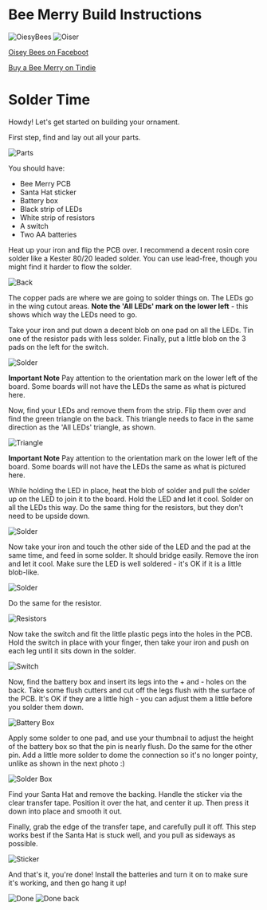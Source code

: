 # Bee Merry Build Instructions

![OiesyBees](images/OiseyBeesLogo.png) ![Oiser](images/Oiser.jpg)

[Oisey Bees on Faceboot](https://www.facebook.com/oiseybees/)

[Buy a Bee Merry on Tindie](https://www.tindie.com/products/hamster/bee-merry-christmas-ornament/)

# Solder Time

Howdy!  Let's get started on building your ornament.

First step, find and lay out all your parts.

![Parts](images/IMG_20181218_225053.jpg)

You should have:

* Bee Merry PCB
* Santa Hat sticker
* Battery box
* Black strip of LEDs
* White strip of resistors
* A switch
* Two AA batteries

Heat up your iron and flip the PCB over.  I recommend a decent rosin core solder like a Kester 80/20 leaded solder.  You can use lead-free, though you might find it harder to flow the solder.

![Back](images/IMG_20181218_225105.jpg)

The copper pads are where we are going to solder things on.  The LEDs go in the wing cutout areas.  **Note the 'All LEDs' mark on the lower left** - this shows which way the LEDs need to go.

Take your iron and put down a decent blob on one pad on all the LEDs.  Tin one of the resistor pads with less solder.  Finally, put a little blob on the 3 pads on the left for the switch.

![Solder](images/IMG_20181218_225157.jpg)

**Important Note** Pay attention to the orientation mark on the lower left of the board.  Some boards will not have the LEDs the same as what is pictured here.

Now, find your LEDs and remove them from the strip.  Flip them over and find the green triangle on the back.  This triangle needs to face in the same direction as the 'All LEDs' triangle, as shown.

![Triangle](images/IMG_20181218_225256.jpg)

**Important Note** Pay attention to the orientation mark on the lower left of the board.  Some boards will not have the LEDs the same as what is pictured here.

While holding the LED in place, heat the blob of solder and pull the solder up on the LED to join it to the board.  Hold the LED and let it cool.  Solder on all the LEDs this way.  Do the same thing for the resistors, but they don't need to be upside down.

![Solder](images/IMG_20181218_225323.jpg)

Now take your iron and touch the other side of the LED and the pad at the same time, and feed in some solder.  It should bridge easily.  Remove the iron and let it cool.  Make sure the LED is well soldered - it's OK if it is a little blob-like.

![Solder](images/IMG_20181218_225625.jpg)

Do the same for the resistor.

![Resistors](images/IMG_20181218_225749.jpg)

Now take the switch and fit the little plastic pegs into the holes in the PCB.  Hold the switch in place with your finger, then take your iron and push on each leg until it sits down in the solder.

![Switch](images/IMG_20181218_225827.jpg)

Now, find the battery box and insert its legs into the + and - holes on the back.  Take some flush cutters and cut off the legs flush with the surface of the PCB.  It's OK if they are a little high - you can adjust them a little before you solder them down.

![Battery Box](images/IMG_20181218_225911.jpg)

Apply some solder to one pad, and use your thumbnail to adjust the height of the battery box so that the pin is nearly flush.  Do the same for the other pin.  Add a little more solder to dome the connection so it's no longer pointy, unlike as shown in the next photo :)

![Solder Box](images/IMG_20181218_230007.jpg)

Find your Santa Hat and remove the backing.  Handle the sticker via the clear transfer tape.  Position it over the hat, and center it up.  Then press it down into place and smooth it out.

Finally, grab the edge of the transfer tape, and carefully pull it off.  This step works best if the Santa Hat is stuck well, and you pull as sideways as possible.

![Sticker](images/IMG_20181218_230118.jpg)

And that's it, you're done!  Install the batteries and turn it on to make sure it's working, and then go hang it up!

![Done](images/IMG_20181218_230136.jpg)
![Done back](images/IMG_20181218_230143.jpg)

